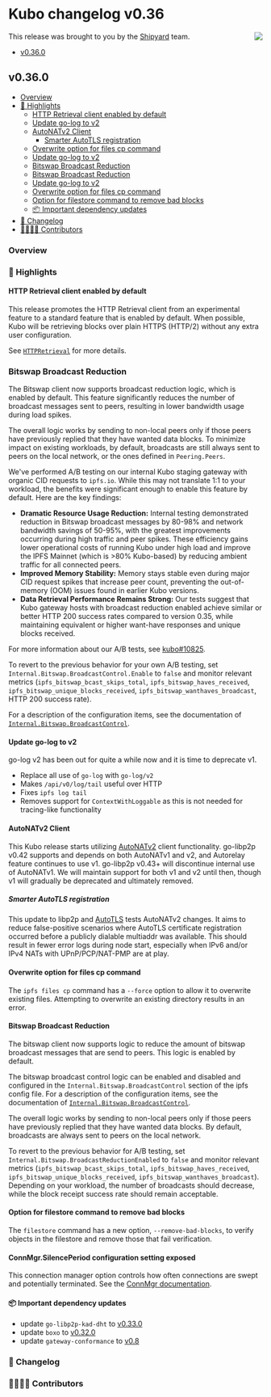# Kubo changelog v0.36

<a href="http://ipshipyard.com/"><img align="right" src="https://github.com/user-attachments/assets/39ed3504-bb71-47f6-9bf8-cb9a1698f272" /></a>

This release  was brought to you by the [Shipyard](http://ipshipyard.com/) team.

- [v0.36.0](#v0340)

## v0.36.0

- [Overview](#overview)
- [🔦 Highlights](#-highlights)
  - [HTTP Retrieval client enabled by default](#http-retrieval-client-enabled-by-default)
  - [Update go-log to v2](#update-go-log-to-v2)
  - [AutoNATv2 Client](#autonatv2-client)
    - [Smarter AutoTLS registration](#smarter-autotls-registration)
  - [Overwrite option for files cp command](#overwrite-option-for-files-cp-command)
  - [Update go-log to v2](#update-go-log-to-v2)
  - [Bitswap Broadcast Reduction](#bitswap-broadcast-reduction)
  - [Bitswap Broadcast Reduction](#bitswap-broadcast-reduction)
  - [Update go-log to v2](#update-go-log-to-v2)
  - [Overwrite option for files cp command](#overwrite-option-for-files-cp-command)
  - [Option for filestore command to remove bad blocks](#option-for-filestore-command-to-remove-bad-blocks)
  - [📦️ Important dependency updates](#-important-dependency-updates)
- [📝 Changelog](#-changelog)
- [👨‍👩‍👧‍👦 Contributors](#-contributors)

### Overview

### 🔦 Highlights

#### HTTP Retrieval client enabled by default

This release promotes the HTTP Retrieval client from an experimental feature to a standard feature that is enabled by default. When possible, Kubo will be retrieving blocks over plain HTTPS (HTTP/2) without any extra user configuration.

See [`HTTPRetrieval`](https://github.com/ipfs/kubo/blob/master/docs/config.md#httpretrieval) for more details.

### Bitswap Broadcast Reduction

The Bitswap client now supports broadcast reduction logic, which is enabled by default. This feature significantly reduces the number of broadcast messages sent to peers, resulting in lower bandwidth usage during load spikes.

The overall logic works by sending to non-local peers only if those peers have previously replied that they have wanted data blocks. To minimize impact on existing workloads, by default, broadcasts are still always sent to peers on the local network, or the ones defined in `Peering.Peers`.

We've performed A/B testing on our internal Kubo staging gateway with organic CID requests to `ipfs.io`. While this may not translate 1:1 to your workload, the benefits were significant enough to enable this feature by default. Here are the key findings:

- **Dramatic Resource Usage Reduction:** Internal testing demonstrated reduction in Bitswap broadcast messages by 80-98% and network bandwidth savings of 50-95%, with the greatest improvements occurring during high traffic and peer spikes. These efficiency gains lower operational costs of running Kubo under high load and improve the IPFS Mainnet (which is >80% Kubo-based) by reducing ambient traffic for all connected peers.
- **Improved Memory Stability:** Memory stays stable even during major CID request spikes that increase peer count, preventing the out-of-memory (OOM) issues found in earlier Kubo versions.
- **Data Retrieval Performance Remains Strong:** Our tests suggest that Kubo gateway hosts with broadcast reduction enabled achieve similar or better HTTP 200 success rates compared to version 0.35, while maintaining equivalent or higher want-have responses and unique blocks received.

For more information about our A/B tests, see [kubo#10825](https://github.com/ipfs/kubo/pull/10825).

To revert to the previous behavior for your own A/B testing, set `Internal.Bitswap.BroadcastControl.Enable` to `false` and monitor relevant metrics (`ipfs_bitswap_bcast_skips_total`, `ipfs_bitswap_haves_received`, `ipfs_bitswap_unique_blocks_received`, `ipfs_bitswap_wanthaves_broadcast`, HTTP 200 success rate).

For a description of the configuration items, see the documentation of [`Internal.Bitswap.BroadcastControl`](https://github.com/ipfs/kubo/blob/master/docs/config.md#internalbitswapbroadcastcontrol).

#### Update go-log to v2

go-log v2 has been out for quite a while now and it is time to deprecate v1.

- Replace all use of `go-log` with `go-log/v2`
- Makes `/api/v0/log/tail` useful over HTTP
- Fixes `ipfs log tail`
- Removes support for `ContextWithLoggable` as this is not needed for tracing-like functionality

#### AutoNATv2 Client

This Kubo release starts utilizing [AutoNATv2](https://github.com/libp2p/specs/blob/master/autonat/autonat-v2.md) client functionality. go-libp2p v0.42 supports and depends on both AutoNATv1 and v2, and Autorelay feature continues to use v1. go-libp2p v0.43+ will discontinue internal use of AutoNATv1. We will maintain support for both v1 and v2 until then, though v1 will gradually be deprecated and ultimately removed.

##### Smarter AutoTLS registration

This update to libp2p and [AutoTLS](https://github.com/ipfs/kubo/blob/master/docs/config.md#autotls) tests AutoNATv2 changes. It aims to reduce false-positive scenarios where AutoTLS certificate registration occurred before a publicly dialable multiaddr was available. This should result in fewer error logs during node start, especially when IPv6 and/or IPv4 NATs with UPnP/PCP/NAT-PMP are at play.

#### Overwrite option for files cp command

The `ipfs files cp` command has a `--force` option to allow it to overwrite existing files. Attempting to overwrite an existing directory results in an error.

#### Bitswap Broadcast Reduction

The bitswap client now supports logic to reduce the amount of bitswap broadcast messages that are send to peers. This logic is enabled by default.

The bitswap broadcast control logic can be enabled and disabled and configured in the `Internal.Bitswap.BroadcastControl` section of the ipfs config file. For a description of the configuration items, see the documentation of [`Internal.Bitswap.BroadcastControl`](https://github.com/ipfs/kubo/blob/master/docs/config.md#internalbitswapbroadcastcontrol).

The overall logic works by sending to non-local peers only if those peers have previously replied that they have wanted data blocks. By default, broadcasts are always sent to peers on the local network.

To revert to the previous behavior for A/B testing, set `Internal.Bitswap.BroadcastReductionEnabled` to `false` and monitor relevant metrics (`ipfs_bitswap_bcast_skips_total`, `ipfs_bitswap_haves_received`, `ipfs_bitswap_unique_blocks_received`, `ipfs_bitswap_wanthaves_broadcast`). Depending on your workload, the number of broadcasts should decrease, while the block receipt success rate should remain acceptable.

#### Option for filestore command to remove bad blocks

The `filestore` command has a new option, `--remove-bad-blocks`, to verify objects in the filestore and remove those that fail verification.

#### ConnMgr.SilencePeriod configuration setting exposed

This connection manager option controls how often connections are swept and potentially terminated. See the [ConnMgr documentation](https://github.com/ipfs/kubo/blob/master/docs/config.md#swarmconnmgrsilenceperiod).

#### 📦️ Important dependency updates

- update `go-libp2p-kad-dht` to [v0.33.0](https://github.com/libp2p/go-libp2p-kad-dht/releases/tag/v0.33.0)
- update `boxo` to [v0.32.0](https://github.com/ipfs/boxo/releases/tag/v0.32.0)
- update `gateway-conformance` to [v0.8](https://github.com/ipfs/gateway-conformance/releases/tag/v0.8.0)

### 📝 Changelog

### 👨‍👩‍👧‍👦 Contributors
